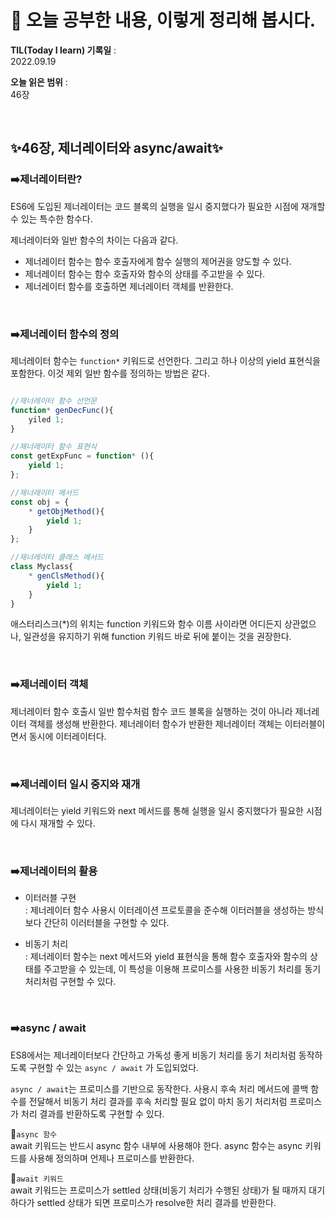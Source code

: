 # 📕 오늘 공부한 내용, 이렇게 정리해 봅시다.

**TIL(Today I learn) 기록일** : <br>
2022.09.19

**오늘 읽은 범위** : <br>
46장

<br>

## ✨**46장, 제너레이터와 async/await**✨

### ➡️제너레이터란?

ES6에 도입된 제너레이터는 코드 블록의 실행을 일시 중지했다가 필요한 시점에 재개할 수 있는 특수한 함수다.

제너레이터와 일반 함수의 차이는 다음과 같다.

- 제너레이터 함수는 함수 호출자에게 함수 실행의 제어권을 양도할 수 있다.
- 제너레이터 함수는 함수 호출자와 함수의 상태를 주고받을 수 있다.
- 제너레이터 함수를 호출하면 제너레이터 객체를 반환한다.

<br>

### ➡️제너레이터 함수의 정의

제너레이터 함수는 `function*` 키워드로 선언한다. 그리고 하나 이상의 yield 표현식을 포함한다. 이것 제외 일반 함수를 정의하는 방법은 같다.

```js

//제너레이터 함수 선언문
function* genDecFunc(){
    yiled 1;
}

//제너레이터 함수 표현식
const getExpFunc = function* (){
    yield 1;
};

//제너레이터 메서드
const obj = {
    * getObjMethod(){
        yield 1;
    }
};

//제너레이터 클래스 메서드
class Myclass{
    * genClsMethod(){
        yield 1;
    }
}
```

애스터리스크(\*)의 위치는 function 키워드와 함수 이름 사이라면 어디든지 상관없으나, 일관성을 유지하기 위해 function 키워드 바로 뒤에 붙이는 것을 권장한다.

<br>

### ➡️제너레이터 객체

제너레이터 함수 호출시 일반 함수처럼 함수 코드 블록을 실행하는 것이 아니라 제너레이터 객체를 생성해 반환한다. 제너레이터 함수가 반환한 제너레이터 객체는 이터러블이면서 동시에 이터레이터다.

<br>

### ➡️제너레이터 일시 중지와 재개

제너레이터는 yield 키워드와 next 메서드를 통해 실행을 일시 중지했다가 필요한 시점에 다시 재개할 수 있다.

<br>

### ➡️제너레이터의 활용

- 이터러블 구현<br>
  : 제너레이터 함수 사용시 이터레이션 프로토콜을 준수해 이터러블을 생성하는 방식보다 간단히 이러터블을 구현할 수 있다.

- 비동기 처리<br>
  : 제너레이터 함수는 next 메서드와 yield 표현식을 통해 함수 호출자와 함수의 상태를 주고받을 수 있는데, 이 특성을 이용해 프로미스를 사용한 비동기 처리를 동기 처리처럼 구현할 수 있다.

<br>

### ➡️async / await

ES8에서는 제너레이터보다 간단하고 가독성 좋게 비동기 처리를 동기 처리처럼 동작하도록 구현할 수 있는 `async / await` 가 도입되었다.

`async / await`는 프로미스를 기반으로 동작한다. 사용시 후속 처리 메서드에 콜백 함수를 전달해서 비동기 처리 결과를 후속 처리할 필요 없이 마치 동기 처리처럼 프로미스가 처리 결과를 반환하도록 구현할 수 있다.

🔹`async 함수` <br>
await 키워드는 반드시 async 함수 내부에 사용해야 한다. async 함수는 async 키워드를 사용해 정의하며 언제나 프로미스를 반환한다.

🔹`await 키워드` <br>
await 키워드는 프로미스가 settled 상태(비동기 처리가 수행된 상태)가 될 때까지 대기하다가 settled 상태가 되면 프로미스가 resolve한 처리 결과를 반환한다.
